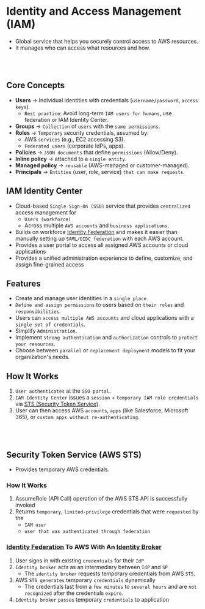 # Identity and Access Management (IAM)
* Global service that helps you securely control access to AWS resources.
* It manages who can access what resources and how.

<br><br>

## Core Concepts

* **Users** → Individual identities with credentials (`username/password`, `access keys`).
    * `Best practice`: Avoid long-term `IAM users for humans`, use federation or IAM Identity Center.
* **Groups** → `Collection` of `users` with the `same permissions`.
* **Roles** → `Temporary` security credentials, assumed by:
    * AWS `services` (e.g., EC2 accessing S3).
    * `Federated users` (corporate IdPs, apps).
* **Policies** → `JSON documents` that define `permissions` (Allow/Deny).
* **Inline policy** → attached to a `single entity`.
* **Managed policy** → `reusable` (AWS-managed or customer-managed).
* **Principals** → `Entities` (user, role, service) `that can make requests`.


## IAM Identity Center

* Cloud-based `Single Sign-On (SSO)` service that provides `centralized` access management for  
    * `Users (workforce)` 
    * Across multiple `AWS accounts` and `business applications`.
* Builds on workforce [Identity Federation]() and makes it easier than manually setting up `SAML/OIDC federation` with each AWS account.
* Provides a user portal to access all assigned AWS accounts or cloud applications
* Provides a unified administration experience to define, customize, and assign fine-grained access

## Features
* Create and manage user identities in a `single place`.
* `Define and assign permissions` to users based on `their roles` and `responsibilities`.
* Users can `access multiple AWS accounts` and cloud applications with a `single set of credentials`.
* Simplify `Administration`.
* Implement `strong authentication` and `authorization` controls to `protect your resources`.
* Choose between `parallel` or `replacement deployment` models to fit your organization's needs.

## How It Works
1. `User authenticates` at the `SSO portal`.
2. `IAM Identity Center` issues a `session` + `temporary IAM role credentials` via [STS (Security Token Service)]().
3. User can then access AWS `accounts`, `apps` (like Salesforce, Microsoft 365), or `custom apps without re-authenticating`.

<br><br>

## Security Token Service (AWS STS)
* Provides temporary AWS credentials.

### How It Works
1. AssumeRole (API Call) operation of the AWS STS API is successfully invoked
2. Returns `temporary`, `limited-privilege` credentials that were `requested` by the 
    * `IAM user` 
    * `user that was authenticated through federation`

### [Identity Federation]() To AWS With An [Identity Broker]()
1. User signs in with existing `credentials` for their `IdP`
2. `Identity broker` acts as an intermediary between `IdP` and `SP`
    *  The `identity broker` requests temporary credentials from AWS `STS`.
3. AWS `STS generates` temporary `credentials` dynamically
    * The credentials last from a `few minutes` to `several hours` and are `not recognized` after the credentials `expire`.
4. `Identity broker` `passes` temporary `credentials` to application